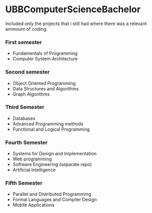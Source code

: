 # UBBComputerScienceBachelor

Included only the projects that i still had where there was a relevant ammount of coding.

### First semester

- Fundamentals of Programming
- Computer System Architecture

### Second semester

- Object Oriented Programming
- Data Structures and Algorithms
- Graph Algorithms

### Third Semester
- Databases
- Advanced Programming methods
- Functional and Logical Programming

### Fourth Semester
- Systems for Design and Implementation
- Web programming
- Software Engineering (separate repo)
- Artificial Intelligence


### Fifth Semester
- Parallel and Distributed Programming
- Formal Languages and Compiler Design
- Mobile Applications

